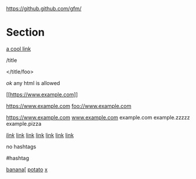 https://github.github.com/gfm/

# Section

[a cool link](/title)

/title

</title/foo>

<i>ok</i>
any html is allowed

[[https://www.example.com]]

<https://www.example.com>
<foo://www.example.com>

https://www.example.com
www.example.com
example.com
example.zzzzz
example.pizza

[*link*](/wiki/commons/Flowers)
[link](/wiki/commons/Flowers)
[link](Flowers)
[link](<Flowers and bees>)
[link](Flowers#section)
[link](#section)
[link](https://example.com)

no hashtags

#hashtag

[banana][
[potato][0]
[x]

[x]: foo
[0]: http://zero.com
[banana]: http://banan.com
